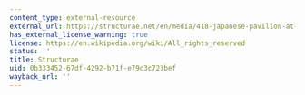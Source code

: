 ```yaml
---
content_type: external-resource
external_url: https://structurae.net/en/media/418-japanese-pavilion-at-the-expo-2000
has_external_license_warning: true
license: https://en.wikipedia.org/wiki/All_rights_reserved
status: ''
title: Structurae
uid: 0b333452-67df-4292-b71f-e79c3c723bef
wayback_url: ''
---
```

